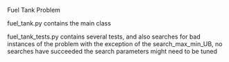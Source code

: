 Fuel Tank Problem

fuel_tank.py 
contains the main class

fuel_tank_tests.py 
contains several tests, and also searches for bad instances of the problem
with the exception of the search_max_min_UB, no searches have succeeded
the search parameters might need to be tuned
